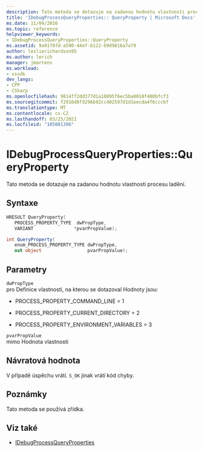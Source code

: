 ```yaml
---
description: Tato metoda se dotazuje na zadanou hodnotu vlastnosti procesu ladění.
title: 'IDebugProcessQueryProperties:: QueryProperty | Microsoft Docs'
ms.date: 11/04/2016
ms.topic: reference
helpviewer_keywords:
- IDebugProcessQueryProperties::QueryProperty
ms.assetid: 9a91707d-a590-44ef-b122-69d9816a7a79
author: leslierichardson95
ms.author: lerich
manager: jmartens
ms.workload:
- vssdk
dev_langs:
- CPP
- CSharp
ms.openlocfilehash: 9814ff2dd377d1a10895f6ec5ba0818f480bfcf3
ms.sourcegitcommit: f2916d8fd296b92cc402597d1d1eecda4f6cccbf
ms.translationtype: MT
ms.contentlocale: cs-CZ
ms.lasthandoff: 03/25/2021
ms.locfileid: "105081396"
---
```

# <a name="idebugprocessquerypropertiesqueryproperty"></a>IDebugProcessQueryProperties::QueryProperty
Tato metoda se dotazuje na zadanou hodnotu vlastnosti procesu ladění.

## <a name="syntax"></a>Syntaxe

```cpp
HRESULT QueryProperty(
   PROCESS_PROPERTY_TYPE  dwPropType,
   VARIANT               *pvarPropValue);
```

```csharp
int QueryProperty(
   enum_PROCESS_PROPERTY_TYPE dwPropType,
   out object                 pvarPropValue);
```

## <a name="parameters"></a>Parametry
`dwPropType`\
pro Definice vlastnosti, na kterou se dotazoval Hodnoty jsou:

- PROCESS_PROPERTY_COMMAND_LINE = 1

- PROCESS_PROPERTY_CURRENT_DIRECTORY = 2

- PROCESS_PROPERTY_ENVIRONMENT_VARIABLES = 3

`pvarPropValue`\
mimo Hodnota vlastnosti

## <a name="return-value"></a>Návratová hodnota
 V případě úspěchu vrátí. `S_OK` jinak vrátí kód chyby.

## <a name="remarks"></a>Poznámky
 Tato metoda se používá zřídka.

## <a name="see-also"></a>Viz také
- [IDebugProcessQueryProperties](../../../extensibility/debugger/reference/idebugprocessqueryproperties.md)
